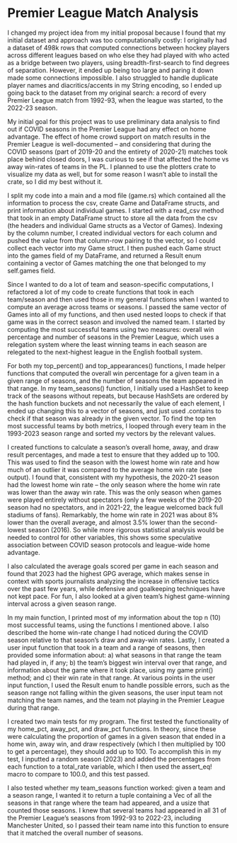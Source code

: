 
# Premier League Match Analysis

I changed my project idea from my initial proposal because I found that my initial dataset and approach was too computationally costly: I originally had a dataset of 498k rows that computed connections between hockey players across different leagues based on who else they had played with who acted as a bridge between two players, using breadth-first-search to find degrees of separation. However, it ended up being too large and paring it down made some connections impossible. I also struggled to handle duplicate player names and diacritics/accents in my String encoding, so I ended up going back to the dataset from my original search: a record of every Premier League match from 1992-93, when the league was started, to the 2022-23 season.

My initial goal for this project was to use preliminary data analysis to find out if COVID seasons in the Premier League had any effect on home advantage. The effect of home crowd support on match results in the Premier League is well-documented –  and considering that during the COVID seasons (part of 2019-20 and the entirety of 2020-21) matches took place behind closed doors, I was curious to see if that affected the home vs away win-rates of teams in the PL. I planned to use the plotters crate to visualize my data as well, but for some reason I wasn’t able to install the crate, so I did my best without it.

I split my code into a main and a mod file (game.rs) which contained all the information to process the csv, create Game and DataFrame structs, and print information about individual games. I started with a read_csv method that took in an empty DataFrame struct to store all the data from the csv (the headers and individual Game structs as a Vector of Games). Indexing by the column number, I created individual vectors for each column and pushed the value from that column-row pairing to the vector, so I could collect each vector into my Game struct. I then pushed each Game struct into the games field of my DataFrame, and returned a Result enum containing a vector of Games matching the one that belonged to my self.games field.

Since I wanted to do a lot of team and season-specific computations, I refactored a lot of my code to create functions that took in each team/season and then used those in my general functions when I wanted to compute an average across teams or seasons. I passed the same vector of Games into all of my functions, and then used nested loops to check if that game was in the correct season and involved the named team. I started by computing the most successful teams using two measures: overall win percentage and number of seasons in the Premier League, which uses a relegation system where the least winning teams in each season are relegated to the next-highest league in the English football system.

For both my top_percent() and top_appearances() functions, I made helper functions that computed the overall win percentage for a given team in a given range of seasons, and the number of seasons the team appeared in that range. In my team_seasons() function, I initially used a HashSet to keep track of the seasons without repeats, but because HashSets are ordered by the hash function buckets and not necessarily the value of each element, I ended up changing this to a vector of seasons, and just used .contains to check if that season was already in the given vector. To find the top ten most successful teams by both metrics, I looped through every team in the 1993-2023 season range and sorted my vectors by the relevant values. 

I created functions to calculate a season’s overall home, away, and draw result percentages, and made a test to ensure that they added up to 100. This was used to find the season with the lowest home win rate and how much of an outlier it was compared to the average home win rate (see output). I found that, consistent with my hypothesis, the 2020-21 season had the lowest home win rate – the only season where the home win rate was lower than the away win rate. This was the only season when games were played entirely without spectators (only a few weeks of the 2019-20 season had no spectators, and in 2021-22, the league welcomed back full stadiums of fans). Remarkably, the home win rate in 2021 was about 8% lower than the overall average, and almost 3.5% lower than the second-lowest season (2016). So while more rigorous statistical analysis would be needed to control for other variables, this shows some speculative association between COVID season protocols and league-wide home advantage. 

I also calculated the average goals scored per game in each season and found that 2023 had the highest GPG average, which makes sense in context with sports journalists analyzing the increase in offensive tactics over the past few years, while defensive and goalkeeping techniques have not kept pace. For fun, I also looked at a given team’s highest game-winning interval across a given season range.

In my main function, I printed most of my information about the top n (10) most successful teams, using the functions I mentioned above. I also described the home win-rate change I had noticed during the COVID season relative to that season’s draw and away-win rates. Lastly, I created a user input function that took in a team and a range of seasons, then provided some information about: a) what seasons in that range the team had played in, if any; b) the team’s biggest win interval over that range, and information about the game where it took place, using my game print() method; and c) their win rate in that range. At various points in the user input function, I used the Result enum to handle possible errors, such as the season range not falling within the given seasons, the user input team not matching the team names, and the team not playing in the Premier League during that range.

I created two main tests for my program. The first tested the functionality of my home_pct, away_pct, and draw_pct functions. In theory, since these were calculating the proportion of games in a given season that ended in a home win, away win, and draw respectively (which I then multiplied by 100 to get a percentage), they should add up to 100. To accomplish this in my test, I inputted a random season (2023) and added the percentages from each function to a total_rate variable, which I then used the assert_eq! macro to compare to 100.0, and this test passed.

I also tested whether my team_seasons function worked: given a team and a season range, I wanted it to return a tuple containing a Vec<usize> of all the seasons in that range where the team had appeared, and a usize that counted those seasons. I knew that several teams had appeared in all 31 of the Premier League’s seasons from 1992-93 to 2022-23, including Manchester United, so I passed their team name into this function to ensure that it matched the overall number of seasons.